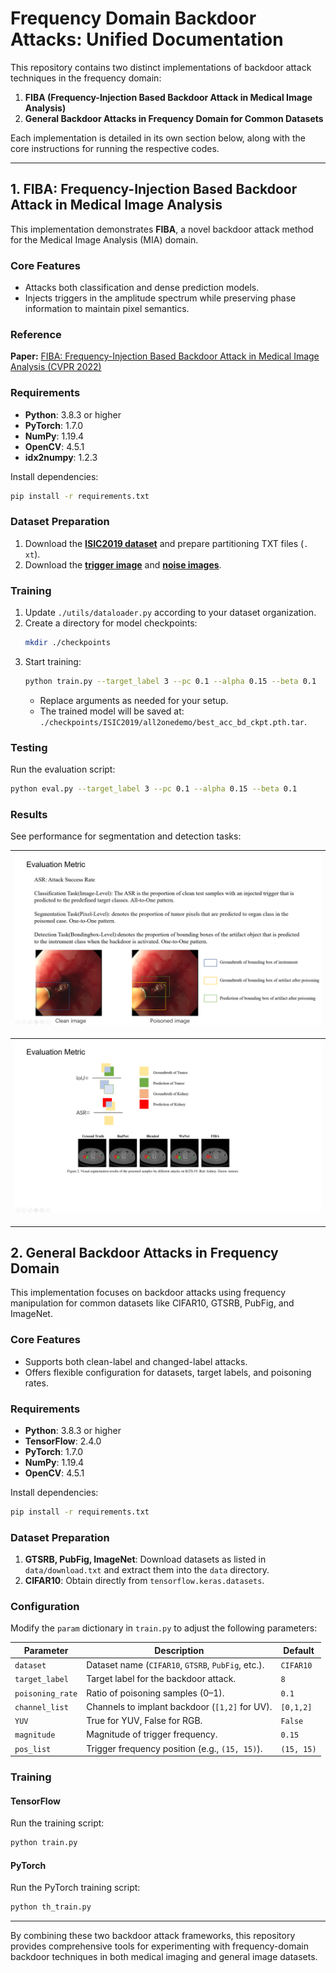 
# Frequency Domain Backdoor Attacks: Unified Documentation  

This repository contains two distinct implementations of backdoor attack techniques in the frequency domain:  

1. **FIBA (Frequency-Injection Based Backdoor Attack in Medical Image Analysis)**  
2. **General Backdoor Attacks in Frequency Domain for Common Datasets**  

Each implementation is detailed in its own section below, along with the core instructions for running the respective codes.  

---

## 1. FIBA: Frequency-Injection Based Backdoor Attack in Medical Image Analysis  

This implementation demonstrates **FIBA**, a novel backdoor attack method for the Medical Image Analysis (MIA) domain.  

### Core Features  

- Attacks both classification and dense prediction models.  
- Injects triggers in the amplitude spectrum while preserving phase information to maintain pixel semantics.  

### Reference  

**Paper:** [FIBA: Frequency-Injection Based Backdoor Attack in Medical Image Analysis (CVPR 2022)](https://arxiv.org/abs/2112.01148)  

### Requirements  

- **Python**: 3.8.3 or higher  
- **PyTorch**: 1.7.0  
- **NumPy**: 1.19.4  
- **OpenCV**: 4.5.1  
- **idx2numpy**: 1.2.3  

Install dependencies:  
```bash
pip install -r requirements.txt
```  

### Dataset Preparation  

1. Download the **[ISIC2019 dataset](https://challenge.isic-archive.com/data/)** and prepare partitioning TXT files (`.	xt`).  
2. Download the **[trigger image](https://drive.google.com/file/d/1-0j1b_WhCoclkCfk0yICJQ4o06QG5q6r/view?usp=sharing)** and **[noise images](https://drive.google.com/file/d/1--Uelbs-GrYUCa3YTgjSK6aywdZb2fRx/view?usp=sharing)**.  

### Training  

1. Update `./utils/dataloader.py` according to your dataset organization.  
2. Create a directory for model checkpoints:  
    ```bash
    mkdir ./checkpoints
    ```  
3. Start training:  
    ```bash
    python train.py --target_label 3 --pc 0.1 --alpha 0.15 --beta 0.1                     --target_img './coco_val75/000000002157.jpg'                     --cross_dir './coco_test1000' --split_idx 0                     --experiment_idx 'demo'
    ```  
    - Replace arguments as needed for your setup.  
    - The trained model will be saved at: `./checkpoints/ISIC2019/all2onedemo/best_acc_bd_ckpt.pth.tar`.  

### Testing  

Run the evaluation script:  
```bash
python eval.py --target_label 3 --pc 0.1 --alpha 0.15 --beta 0.1                --target_img './coco_val75/000000002157.jpg'                --cross_dir './coco_test1000' --split_idx 0                --test_model './checkpoints/ISIC2019/all2onedemo/best_acc_bd_ckpt.pth.tar'
```  

### Results  

See performance for segmentation and detection tasks:  

| ![ASR Example 1](https://github.com/HazardFY/FIBA/blob/main/txt/ASR_1.png) |  
|---------------------------------------------------------------------------|  

| ![ASR Example 2](https://github.com/HazardFY/FIBA/blob/main/txt/ASR_2.png) |  
|---------------------------------------------------------------------------|  

---

## 2. General Backdoor Attacks in Frequency Domain  

This implementation focuses on backdoor attacks using frequency manipulation for common datasets like CIFAR10, GTSRB, PubFig, and ImageNet.  

### Core Features  

- Supports both clean-label and changed-label attacks.  
- Offers flexible configuration for datasets, target labels, and poisoning rates.  

### Requirements  

- **Python**: 3.8.3 or higher  
- **TensorFlow**: 2.4.0  
- **PyTorch**: 1.7.0  
- **NumPy**: 1.19.4  
- **OpenCV**: 4.5.1  

Install dependencies:  
```bash
pip install -r requirements.txt
```  

### Dataset Preparation  

1. **GTSRB, PubFig, ImageNet**: Download datasets as listed in `data/download.txt` and extract them into the `data` directory.  
2. **CIFAR10**: Obtain directly from `tensorflow.keras.datasets`.  

### Configuration  

Modify the `param` dictionary in `train.py` to adjust the following parameters:  

| Parameter          | Description                                           | Default       |  
|--------------------|-------------------------------------------------------|---------------|  
| `dataset`          | Dataset name (`CIFAR10`, `GTSRB`, `PubFig`, etc.).    | `CIFAR10`     |  
| `target_label`     | Target label for the backdoor attack.                 | `8`           |  
| `poisoning_rate`   | Ratio of poisoning samples (0–1).                     | `0.1`         |  
| `channel_list`     | Channels to implant backdoor (`[1,2]` for UV).        | `[0,1,2]`     |  
| `YUV`              | True for YUV, False for RGB.                         | `False`       |  
| `magnitude`        | Magnitude of trigger frequency.                      | `0.15`        |  
| `pos_list`         | Trigger frequency position (e.g., `(15, 15)`).        | `(15, 15)`    |  

### Training  

#### TensorFlow  

Run the training script:  
```bash
python train.py
```  

#### PyTorch  

Run the PyTorch training script:  
```bash
python th_train.py
```  
---  
By combining these two backdoor attack frameworks, this repository provides comprehensive tools for experimenting with frequency-domain backdoor techniques in both medical imaging and general image datasets.  
